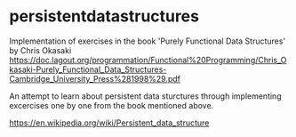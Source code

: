 # persistentdatastructures
Implementation of exercises in the book 'Purely Functional Data Structures' by Chris Okasaki  
https://doc.lagout.org/programmation/Functional%20Programming/Chris_Okasaki-Purely_Functional_Data_Structures-Cambridge_University_Press%281998%29.pdf

An attempt to learn about persistent data sturctures through implementing excercises one by one from the book mentioned above.

https://en.wikipedia.org/wiki/Persistent_data_structure





